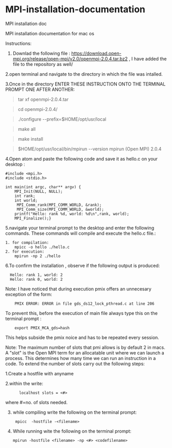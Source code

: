 # MPI-installation-documentation
MPI installation doc

MPI installation documentation for mac os

Instructions:
1. Downlad the following file : https://download.open-mpi.org/release/open-mpi/v2.0/openmpi-2.0.4.tar.bz2 , I have added the file to the repository as well/

2.open terminal and navigate to the directory in which the file was intalled.

3.Once in the directory ENTER THESE INSTRUCTION ONTO THE TERMINAL PROMPT ONE AFTER ANOTHER:

  > tar xf openmpi-2.0.4.tar
  
  > cd openmpi-2.0.4/
  
  > ./configure --prefix=$HOME/opt/usr/local
  
  > make all
  
  > make install
  
  > $HOME/opt/usr/local/bin/mpirun --version
  mpirun (Open MPI) 2.0.4
  
  
 4.Open atom and paste the following code and save it as hello.c on your desktop :
 
    #include <mpi.h>
    #include <stdio.h>

    int main(int argc, char** argv) {
        MPI_Init(NULL, NULL);
        int rank;
        int world;
         MPI_Comm_rank(MPI_COMM_WORLD, &rank);
         MPI_Comm_size(MPI_COMM_WORLD, &world);
        printf("Hello: rank %d, world: %d\n",rank, world);
        MPI_Finalize();}
        
  5.navigate your terminal prompt to the desktop and enter the following commands. These commands will compile and  execute the hello.c       file.:
  
    1. for compilation:
        mpicc -o hello ./hello.c
    2. for execution:
        mpirun -np 2 ./hello
        
   6.To confirm the installation , observe if the following output is produced:
   
      Hello: rank 1, world: 2
      Hello: rank 0, world: 2
      
 Note:
 I have noticed that during execution pmix offers an unnecesary exception of the form:
 
        PMIX ERROR: ERROR in file gds_ds12_lock_pthread.c at line 206
        
  To prevent this, before the execution of main file always type this on the terminal prompt :
        
        export PMIX_MCA_gds=hash
        
 This helps subside the pmix noice and has to be repeated every session.
 
 
Note:
The maximum number of slots that pmi allows is by default 2 in macs. A "slot" is the Open MPI term for an allocatable unit where we can
launch a process. This determines how many time we can run an instruction in a code.
To extend the number of slots carry out the following steps:

1.Create a hostfile with anyname 

2.within the write:

          localhost slots = <#>
          
where #=no. of slots needed.

3. while compiling write the  following on the terminal prompt:
        
        mpicc  -hostfile -<filename>
        
 4. While running wite the following on the terminal prompt:
            
            
        mpirun -hostfile <filename> -np <#> <codefilename>
            
            
            
          
 
